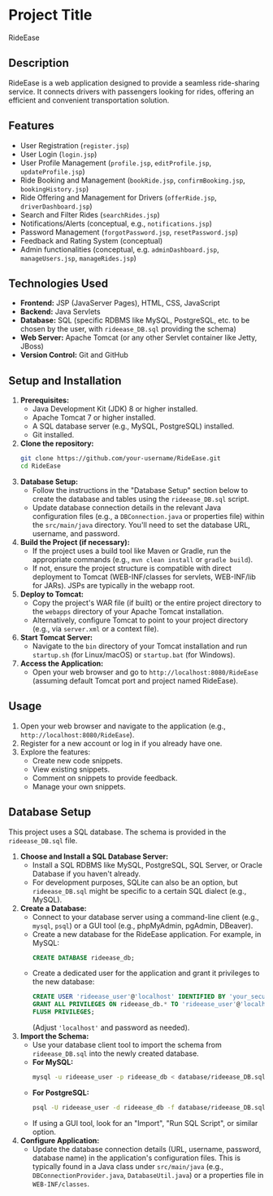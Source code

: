 # Project Title
RideEase

## Description
RideEase is a web application designed to provide a seamless ride-sharing service. It connects drivers with passengers looking for rides, offering an efficient and convenient transportation solution.

## Features
- User Registration (`register.jsp`)
- User Login (`login.jsp`)
- User Profile Management (`profile.jsp`, `editProfile.jsp`, `updateProfile.jsp`)
- Ride Booking and Management (`bookRide.jsp`, `confirmBooking.jsp`, `bookingHistory.jsp`)
- Ride Offering and Management for Drivers (`offerRide.jsp`, `driverDashboard.jsp`)
- Search and Filter Rides (`searchRides.jsp`)
- Notifications/Alerts (conceptual, e.g., `notifications.jsp`)
- Password Management (`forgotPassword.jsp`, `resetPassword.jsp`)
- Feedback and Rating System (conceptual)
- Admin functionalities (conceptual, e.g. `adminDashboard.jsp`, `manageUsers.jsp`, `manageRides.jsp`)

## Technologies Used
- **Frontend:** JSP (JavaServer Pages), HTML, CSS, JavaScript
- **Backend:** Java Servlets
- **Database:** SQL (specific RDBMS like MySQL, PostgreSQL, etc. to be chosen by the user, with `rideease_DB.sql` providing the schema)
- **Web Server:** Apache Tomcat (or any other Servlet container like Jetty, JBoss)
- **Version Control:** Git and GitHub

## Setup and Installation
1.  **Prerequisites:**
    *   Java Development Kit (JDK) 8 or higher installed.
    *   Apache Tomcat 7 or higher installed.
    *   A SQL database server (e.g., MySQL, PostgreSQL) installed.
    *   Git installed.
2.  **Clone the repository:**
    ```bash
    git clone https://github.com/your-username/RideEase.git
    cd RideEase
    ```
3.  **Database Setup:**
    *   Follow the instructions in the "Database Setup" section below to create the database and tables using the `rideease_DB.sql` script.
    *   Update database connection details in the relevant Java configuration files (e.g., a `DBConnection.java` or properties file) within the `src/main/java` directory. You'll need to set the database URL, username, and password.
4.  **Build the Project (if necessary):**
    *   If the project uses a build tool like Maven or Gradle, run the appropriate commands (e.g., `mvn clean install` or `gradle build`).
    *   If not, ensure the project structure is compatible with direct deployment to Tomcat (WEB-INF/classes for servlets, WEB-INF/lib for JARs). JSPs are typically in the webapp root.
5.  **Deploy to Tomcat:**
    *   Copy the project's WAR file (if built) or the entire project directory to the `webapps` directory of your Apache Tomcat installation.
    *   Alternatively, configure Tomcat to point to your project directory (e.g., via `server.xml` or a context file).
6.  **Start Tomcat Server:**
    *   Navigate to the `bin` directory of your Tomcat installation and run `startup.sh` (for Linux/macOS) or `startup.bat` (for Windows).
7.  **Access the Application:**
    *   Open your web browser and go to `http://localhost:8080/RideEase` (assuming default Tomcat port and project named RideEase).

## Usage
1. Open your web browser and navigate to the application (e.g., `http://localhost:8080/RideEase`).
2. Register for a new account or log in if you already have one.
3. Explore the features:
    - Create new code snippets.
    - View existing snippets.
    - Comment on snippets to provide feedback.
    - Manage your own snippets.

## Database Setup
This project uses a SQL database. The schema is provided in the `rideease_DB.sql` file.

1.  **Choose and Install a SQL Database Server:**
    *   Install a SQL RDBMS like MySQL, PostgreSQL, SQL Server, or Oracle Database if you haven't already.
    *   For development purposes, SQLite can also be an option, but `rideease_DB.sql` might be specific to a certain SQL dialect (e.g., MySQL).
2.  **Create a Database:**
    *   Connect to your database server using a command-line client (e.g., `mysql`, `psql`) or a GUI tool (e.g., phpMyAdmin, pgAdmin, DBeaver).
    *   Create a new database for the RideEase application. For example, in MySQL:
        ```sql
        CREATE DATABASE rideease_db;
        ```
    *   Create a dedicated user for the application and grant it privileges to the new database:
        ```sql
        CREATE USER 'rideease_user'@'localhost' IDENTIFIED BY 'your_secure_password';
        GRANT ALL PRIVILEGES ON rideease_db.* TO 'rideease_user'@'localhost';
        FLUSH PRIVILEGES;
        ```
        (Adjust `'localhost'` and password as needed).
3.  **Import the Schema:**
    *   Use your database client tool to import the schema from `rideease_DB.sql` into the newly created database.
    *   **For MySQL:**
        ```bash
        mysql -u rideease_user -p rideease_db < database/rideease_DB.sql
        ```
    *   **For PostgreSQL:**
        ```bash
        psql -U rideease_user -d rideease_db -f database/rideease_DB.sql
        ```
    *   If using a GUI tool, look for an "Import", "Run SQL Script", or similar option.
4.  **Configure Application:**
    *   Update the database connection details (URL, username, password, database name) in the application's configuration files. This is typically found in a Java class under `src/main/java` (e.g., `DBConnectionProvider.java`, `DatabaseUtil.java`) or a properties file in `WEB-INF/classes`.
